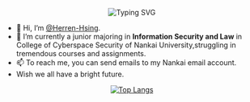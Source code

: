 <p align="center">
  <img src="https://readme-typing-svg.herokuapp.com?font=Consolas&pause=1000&color=2AFEC5&center=true&vCenter=true&width=435&lines=YOU+ARE+BEING+WATCHED" alt="Typing SVG" >
</p>

- 👋 Hi, I’m [@Herren-Hsing](https://github.com/Herren-Hsing).
- 🌱 I’m currently a junior majoring in **Information Security and Law** in  College of Cyberspace Security of Nankai University,struggling in tremendous courses and assignments.
- 📫 To reach me, you can send emails to my Nankai email account. 
- Wish we all have a bright future.

<!---
Herren-Hsing/Herren-Hsing is a ✨ special ✨ repository because its `README.md` (this file) appears on your GitHub profile.
You can click the Preview link to take a look at your changes.
--->
<div align="center">

[![Top Langs](https://github-readme-stats.vercel.app/api/top-langs/?username=Herren-Hsing&show_icons=true&layout=compact&hide_border=true&theme=gotham)](https://github.com/Herren-Hsing/github-readme-stats)

